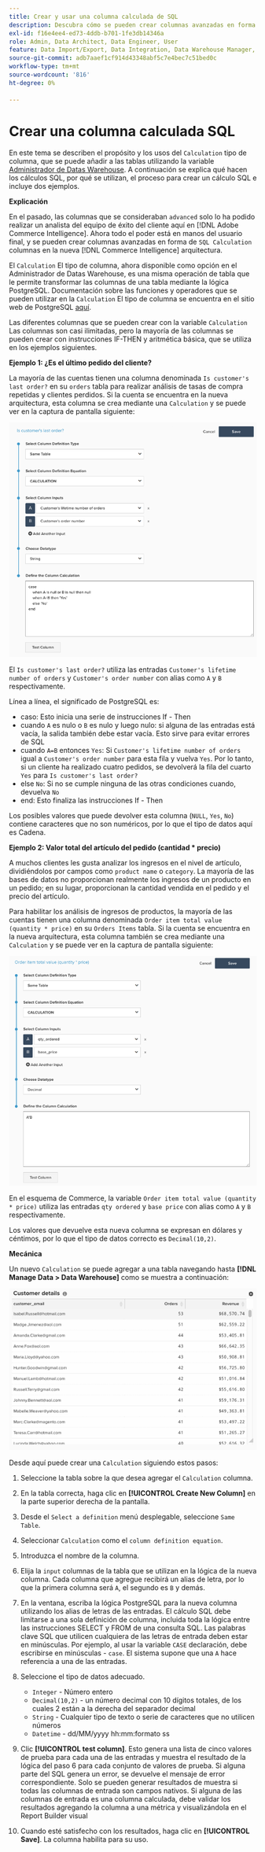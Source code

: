 ```yaml
---
title: Crear y usar una columna calculada de SQL
description: Descubra cómo se pueden crear columnas avanzadas en forma de columnas de cálculo SQL en la nueva arquitectura de Adobe Commerce Intelligence.
exl-id: f16e4ee4-ed73-4ddb-b701-1fe3db14346a
role: Admin, Data Architect, Data Engineer, User
feature: Data Import/Export, Data Integration, Data Warehouse Manager, SQL Report Builder, Commerce Tables
source-git-commit: adb7aaef1cf914d43348abf5c7e4bec7c51bed0c
workflow-type: tm+mt
source-wordcount: '816'
ht-degree: 0%

---
```


# Crear una columna calculada SQL

En este tema se describen el propósito y los usos del `Calculation` tipo de columna, que se puede añadir a las tablas utilizando la variable [Administrador de Datas Warehouse](../data-warehouse-mgr/tour-dwm.md). A continuación se explica qué hacen los cálculos SQL, por qué se utilizan, el proceso para crear un cálculo SQL e incluye dos ejemplos.

**Explicación**

En el pasado, las columnas que se consideraban `advanced` solo lo ha podido realizar un analista del equipo de éxito del cliente aquí en [!DNL Adobe Commerce Intelligence]. Ahora todo el poder está en manos del usuario final, y se pueden crear columnas avanzadas en forma de `SQL Calculation` columnas en la nueva [!DNL Commerce Intelligence] arquitectura.

El `Calculation` El tipo de columna, ahora disponible como opción en el Administrador de Datas Warehouse, es una misma operación de tabla que le permite transformar las columnas de una tabla mediante la lógica PostgreSQL. Documentación sobre las funciones y operadores que se pueden utilizar en la `Calculation` El tipo de columna se encuentra en el sitio web de PostgreSQL [aquí](https://www.postgresql.org/docs/9.6/functions.html).

Las diferentes columnas que se pueden crear con la variable `Calculation` Las columnas son casi ilimitadas, pero la mayoría de las columnas se pueden crear con instrucciones IF-THEN y aritmética básica, que se utiliza en los ejemplos siguientes.

**Ejemplo 1: ¿Es el último pedido del cliente?**

La mayoría de las cuentas tienen una columna denominada `Is customer's last order?` en su `orders` tabla para realizar análisis de tasas de compra repetidas y clientes perdidos. Si la cuenta se encuentra en la nueva arquitectura, esta columna se crea mediante una `Calculation` y se puede ver en la captura de pantalla siguiente:

![](../../assets/Is_customer_s_last_order.png)

El `Is customer's last order?` utiliza las entradas `Customer's lifetime number of orders` y `Customer's order number` con alias como `A` y `B` respectivamente.

Línea a línea, el significado de PostgreSQL es:

* caso: Esto inicia una serie de instrucciones If - Then
* cuando `A` es nulo o `B` es nulo y luego nulo: si alguna de las entradas está vacía, la salida también debe estar vacía. Esto sirve para evitar errores de SQL
* cuando `A=B` entonces `Yes`: Si `Customer's lifetime number of orders` igual a `Customer's order number` para esta fila y vuelva `Yes`. Por lo tanto, si un cliente ha realizado cuatro pedidos, se devolverá la fila del cuarto `Yes` para `Is customer's last order?`
* else `No`: Si no se cumple ninguna de las otras condiciones cuando, devuelva `No`
* end: Esto finaliza las instrucciones If - Then

Los posibles valores que puede devolver esta columna (`NULL`, `Yes`, `No`) contiene caracteres que no son numéricos, por lo que el tipo de datos aquí es Cadena.

**Ejemplo 2: Valor total del artículo del pedido (cantidad * precio)**

A muchos clientes les gusta analizar los ingresos en el nivel de artículo, dividiéndolos por campos como `product name` o `category`. La mayoría de las bases de datos no proporcionan realmente los ingresos de un producto en un pedido; en su lugar, proporcionan la cantidad vendida en el pedido y el precio del artículo.

Para habilitar los análisis de ingresos de productos, la mayoría de las cuentas tienen una columna denominada `Order item total value (quantity * price)` en su `Orders Items` tabla. Si la cuenta se encuentra en la nueva arquitectura, esta columna también se crea mediante una `Calculation` y se puede ver en la captura de pantalla siguiente:

![](../../assets/Order_item_total_value.png)

En el esquema de Commerce, la variable `Order item total value (quantity * price)` utiliza las entradas `qty ordered` y `base price` con alias como `A` y `B` respectivamente.

Los valores que devuelve esta nueva columna se expresan en dólares y céntimos, por lo que el tipo de datos correcto es `Decimal(10,2)`.

**Mecánica**

Un nuevo `Calculation` se puede agregar a una tabla navegando hasta **[!DNL Manage Data > Data Warehouse]** como se muestra a continuación:

![](../../assets/blobid2.png)

Desde aquí puede crear una `Calculation` siguiendo estos pasos:

1. Seleccione la tabla sobre la que desea agregar el `Calculation` columna.
1. En la tabla correcta, haga clic en **[!UICONTROL Create New Column]** en la parte superior derecha de la pantalla.
1. Desde el `Select a definition` menú desplegable, seleccione `Same Table`.
1. Seleccionar `Calculation` como el `column definition equation`.
1. Introduzca el nombre de la columna.
1. Elija la `input` columnas de la tabla que se utilizan en la lógica de la nueva columna. Cada columna que agregue recibirá un alias de letra, por lo que la primera columna será `A`, el segundo es `B` y demás.
1. En la ventana, escriba la lógica PostgreSQL para la nueva columna utilizando los alias de letras de las entradas. El cálculo SQL debe limitarse a una sola definición de columna, incluida toda la lógica entre las instrucciones SELECT y FROM de una consulta SQL. Las palabras clave SQL que utilicen cualquiera de las letras de entrada deben estar en minúsculas. Por ejemplo, al usar la variable `CASE` declaración, debe escribirse en minúsculas - `case`. El sistema supone que una `A` hace referencia a una de las entradas.
1. Seleccione el tipo de datos adecuado.
   * `Integer` - Número entero
   * `Decimal(10,2)` - un número decimal con 10 dígitos totales, de los cuales 2 están a la derecha del separador decimal
   * `String` - Cualquier tipo de texto o serie de caracteres que no utilicen números
   * `Datetime` - dd/MM/yyyy hh:mm:formato ss

1. Clic **[!UICONTROL test column]**. Esto genera una lista de cinco valores de prueba para cada una de las entradas y muestra el resultado de la lógica del paso 6 para cada conjunto de valores de prueba. Si alguna parte del SQL genera un error, se devuelve el mensaje de error correspondiente. Solo se pueden generar resultados de muestra si todas las columnas de entrada son campos nativos. Si alguna de las columnas de entrada es una columna calculada, debe validar los resultados agregando la columna a una métrica y visualizándola en el Report Builder visual

1. Cuando esté satisfecho con los resultados, haga clic en **[!UICONTROL Save]**. La columna habilita para su uso.
